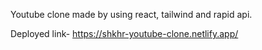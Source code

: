 Youtube clone made by using react, tailwind and rapid api.

Deployed link- https://shkhr-youtube-clone.netlify.app/
